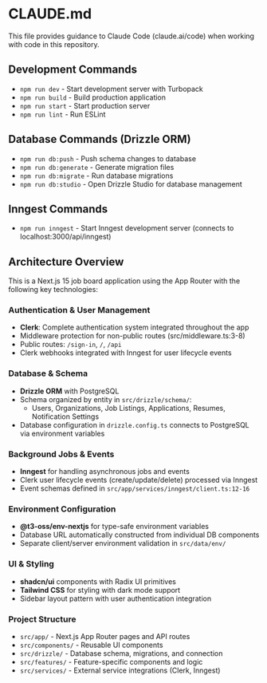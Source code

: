 # CLAUDE.md

This file provides guidance to Claude Code (claude.ai/code) when working with code in this repository.

## Development Commands

- `npm run dev` - Start development server with Turbopack
- `npm run build` - Build production application  
- `npm run start` - Start production server
- `npm run lint` - Run ESLint

## Database Commands (Drizzle ORM)

- `npm run db:push` - Push schema changes to database
- `npm run db:generate` - Generate migration files
- `npm run db:migrate` - Run database migrations  
- `npm run db:studio` - Open Drizzle Studio for database management

## Inngest Commands

- `npm run inngest` - Start Inngest development server (connects to localhost:3000/api/inngest)

## Architecture Overview

This is a Next.js 15 job board application using the App Router with the following key technologies:

### Authentication & User Management
- **Clerk**: Complete authentication system integrated throughout the app
- Middleware protection for non-public routes (src/middleware.ts:3-8)
- Public routes: `/sign-in`, `/`, `/api`
- Clerk webhooks integrated with Inngest for user lifecycle events

### Database & Schema
- **Drizzle ORM** with PostgreSQL
- Schema organized by entity in `src/drizzle/schema/`:
  - Users, Organizations, Job Listings, Applications, Resumes, Notification Settings
- Database configuration in `drizzle.config.ts` connects to PostgreSQL via environment variables

### Background Jobs & Events
- **Inngest** for handling asynchronous jobs and events
- Clerk user lifecycle events (create/update/delete) processed via Inngest
- Event schemas defined in `src/app/services/inngest/client.ts:12-16`

### Environment Configuration  
- **@t3-oss/env-nextjs** for type-safe environment variables
- Database URL automatically constructed from individual DB components
- Separate client/server environment validation in `src/data/env/`

### UI & Styling
- **shadcn/ui** components with Radix UI primitives
- **Tailwind CSS** for styling with dark mode support
- Sidebar layout pattern with user authentication integration

### Project Structure
- `src/app/` - Next.js App Router pages and API routes
- `src/components/` - Reusable UI components  
- `src/drizzle/` - Database schema, migrations, and connection
- `src/features/` - Feature-specific components and logic
- `src/services/` - External service integrations (Clerk, Inngest)